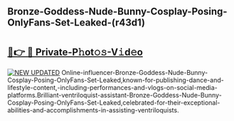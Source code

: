 ## Bronze-Goddess-Nude-Bunny-Cosplay-Posing-OnlyFans-Set-Leaked-(r43d1)


# <h2><a href="https://mediaupload.pro?-19M">🔗👉 🔴 Private-P𝚑ot𝚘𝚜-V𝚒d𝚎o</a></h2>

[![NEW UPDATED](https://i.imgur.com/0qMVB7G.gif)](https://mediaupload.pro?-19M)
Online-influencer-Bronze-Goddess-Nude-Bunny-Cosplay-Posing-OnlyFans-Set-Leaked,known-for-publishing-dance-and-lifestyle-content,-including-performances-and-vlogs-on-social-media-platforms.Brilliant-ventriloquist-assistant-Bronze-Goddess-Nude-Bunny-Cosplay-Posing-OnlyFans-Set-Leaked,celebrated-for-their-exceptional-abilities-and-accomplishments-in-assisting-ventriloquists.  
